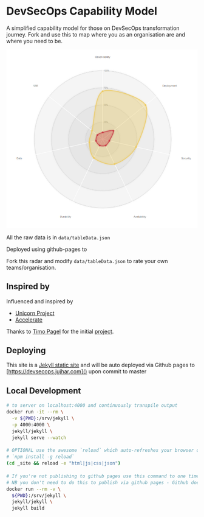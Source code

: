 # DevSecOps Capability Model
A simplified capability model for those on DevSecOps transformation journey.
Fork and use this to map where you as an organisation are and where you need to be.

![screnshot](img/screenshot.png)

All the raw data is in `data/tableData.json`

Deployed using github-pages to [](https://devsecops.jujhar.com)

Fork this radar and modify `data/tableData.json` to rate your own teams/organisation.

## Inspired by

Influenced and inspired by
- [Unicorn Project](https://www.amazon.co.uk/dp/1942788762)
- [Accelerate](https://www.amazon.co.uk/dp/1942788339)

Thanks to [Timo Pagel](https://github.com/wurstbrot) for the initial [project](https://github.com/wurstbrot/DevSecOps-MaturityModel).

## Deploying

This site is a [Jekyll static site](https://jekyllrb.com/) and will be auto deployed via Github pages to [https://devsecops.jujhar.com]() upon commit to master

## Local Development

```bash
# to server on localhost:4000 and continuously transpile output
docker run -it --rm \
  -v ${PWD}:/srv/jekyll \
  -p 4000:4000 \
  jekyll/jekyll \
  jekyll serve --watch

# OPTIONAL use the awesome `reload` which auto-refreshes your browser on change using websockets
# `npm install -g reload`
(cd _site && reload -e "html|js|css|json")

# If you're not publishing to github pages use this command to one time build assets into _site and then publish to a S3 static bucket or old school server
# NB you don't need to do this to publish via github pages - Github does it automatically on commit
docker run --rm -v \
  ${PWD}:/srv/jekyll \
  jekyll/jekyll \
  jekyll build
```
